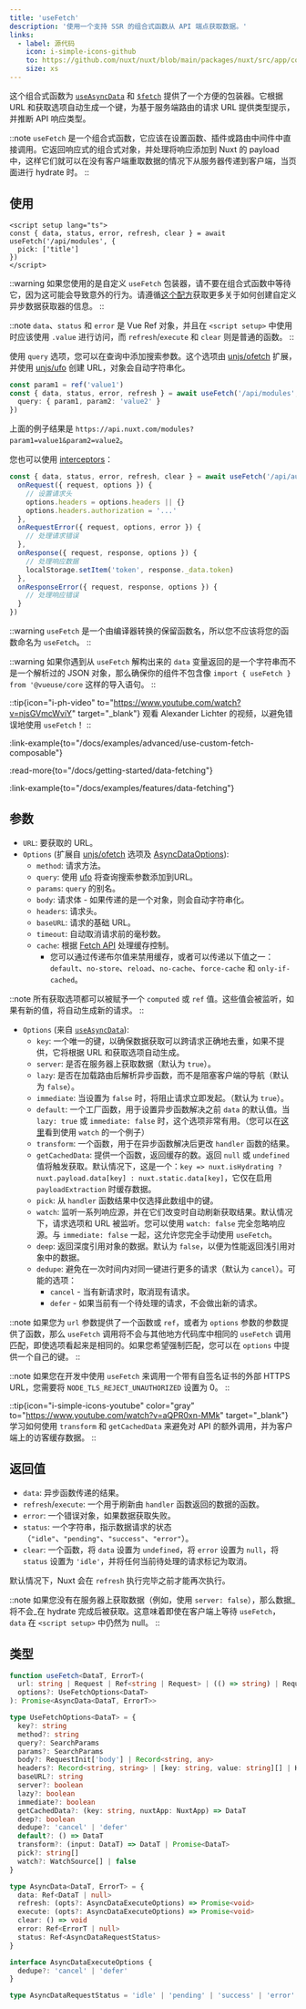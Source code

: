 ```yaml
---
title: 'useFetch'
description: '使用一个支持 SSR 的组合式函数从 API 端点获取数据。'
links:
  - label: 源代码
    icon: i-simple-icons-github
    to: https://github.com/nuxt/nuxt/blob/main/packages/nuxt/src/app/composables/fetch.ts
    size: xs
---
```


这个组合式函数为 [`useAsyncData`](/docs/api/composables/use-async-data) 和 [`$fetch`](/docs/api/utils/dollarfetch) 提供了一个方便的包装器。它根据 URL 和获取选项自动生成一个键，为基于服务端路由的请求 URL 提供类型提示，并推断 API 响应类型。

::note
`useFetch` 是一个组合式函数，它应该在设置函数、插件或路由中间件中直接调用。它返回响应式的组合式对象，并处理将响应添加到 Nuxt 的 payload 中，这样它们就可以在没有客户端重取数据的情况下从服务器传递到客户端，当页面进行 hydrate 时。
::

## 使用

```vue [pages/modules.vue]
<script setup lang="ts">
const { data, status, error, refresh, clear } = await useFetch('/api/modules', {
  pick: ['title']
})
</script>
```

::warning
如果您使用的是自定义 `useFetch` 包装器，请不要在组合式函数中等待它，因为这可能会导致意外的行为。请遵循[这个配方](/docs/guide/recipes/custom-usefetch#custom-usefetch)获取更多关于如何创建自定义异步数据获取器的信息。
::

::note
`data`、`status` 和 `error` 是 Vue Ref 对象，并且在 `<script setup>` 中使用时应该使用 `.value` 进行访问，而 `refresh`/`execute` 和 `clear` 则是普通的函数。
::

使用 `query` 选项，您可以在查询中添加搜索参数。这个选项由 [unjs/ofetch](https://github.com/unjs/ofetch) 扩展，并使用 [unjs/ufo](https://github.com/unjs/ufo) 创建 URL，对象会自动字符串化。

```ts
const param1 = ref('value1')
const { data, status, error, refresh } = await useFetch('/api/modules', {
  query: { param1, param2: 'value2' }
})
```

上面的例子结果是 `https://api.nuxt.com/modules?param1=value1&param2=value2`。

您也可以使用 [interceptors](https://github.com/unjs/ofetch#%EF%B8%8F-interceptors)：

```ts
const { data, status, error, refresh, clear } = await useFetch('/api/auth/login', {
  onRequest({ request, options }) {
    // 设置请求头
    options.headers = options.headers || {}
    options.headers.authorization = '...'
  },
  onRequestError({ request, options, error }) {
    // 处理请求错误
  },
  onResponse({ request, response, options }) {
    // 处理响应数据
    localStorage.setItem('token', response._data.token)
  },
  onResponseError({ request, response, options }) {
    // 处理响应错误
  }
})
```

::warning
`useFetch` 是一个由编译器转换的保留函数名，所以您不应该将您的函数命名为 `useFetch`。
::

::warning
如果你遇到从 `useFetch` 解构出来的 `data` 变量返回的是一个字符串而不是一个解析过的 JSON 对象，那么确保你的组件不包含像 `import { useFetch } from '@vueuse/core` 这样的导入语句。
::

::tip{icon="i-ph-video" to="https://www.youtube.com/watch?v=njsGVmcWviY" target="_blank"}
观看 Alexander Lichter 的视频，以避免错误地使用 `useFetch`！
::

:link-example{to="/docs/examples/advanced/use-custom-fetch-composable"}

:read-more{to="/docs/getting-started/data-fetching"}

:link-example{to="/docs/examples/features/data-fetching"}

## 参数

- `URL`: 要获取的 URL。
- `Options` (扩展自 [unjs/ofetch](https://github.com/unjs/ofetch) 选项及 [AsyncDataOptions](/docs/api/composables/use-async-data#params)):
  - `method`: 请求方法。
  - `query`: 使用 [ufo](https://github.com/unjs/ufo) 将查询搜索参数添加到URL。
  - `params`: `query` 的别名。
  - `body`: 请求体 - 如果传递的是一个对象，则会自动字符串化。
  - `headers`: 请求头。
  - `baseURL`: 请求的基础 URL。
  - `timeout`: 自动取消请求前的毫秒数。
  - `cache`: 根据 [Fetch API](https://developer.mozilla.org/en-US/docs/Web/API/fetch#cache) 处理缓存控制。
    - 您可以通过传递布尔值来禁用缓存，或者可以传递以下值之一：`default`、`no-store`、`reload`、`no-cache`、`force-cache` 和 `only-if-cached`。

::note
所有获取选项都可以被赋予一个 `computed` 或 `ref` 值。这些值会被监听，如果有新的值，将自动生成新的请求。
::

- `Options` (来自 [`useAsyncData`](/docs/api/composables/use-async-data)):
  - `key`: 一个唯一的键，以确保数据获取可以跨请求正确地去重，如果不提供，它将根据 URL 和获取选项自动生成。
  - `server`: 是否在服务器上获取数据（默认为 `true`）。
  - `lazy`: 是否在加载路由后解析异步函数，而不是阻塞客户端的导航（默认为 `false`）。
  - `immediate`: 当设置为 `false` 时，将阻止请求立即发起。（默认为 `true`）。
  - `default`: 一个工厂函数，用于设置异步函数解决之前 `data` 的默认值。当 `lazy: true` 或 `immediate: false` 时，这个选项非常有用。（您可以在[这里](/docs/getting-started/data-fetching#watch)看到使用 `watch` 的一个例子）
  - `transform`: 一个函数，用于在异步函数解决后更改 `handler` 函数的结果。
  - `getCachedData`: 提供一个函数，返回缓存的数。返回 `null` 或 `undefined` 值将触发获取。默认情况下，这是一个：`key => nuxt.isHydrating ? nuxt.payload.data[key] : nuxt.static.data[key]`，它仅在启用 `payloadExtraction` 时缓存数据。
  - `pick`: 从 `handler` 函数结果中仅选择此数组中的键。
  - `watch`: 监听一系列响应源，并在它们改变时自动刷新获取结果。默认情况下，请求选项和 URL 被监听。您可以使用 `watch: false` 完全忽略响应源。与 `immediate: false` 一起，这允许您完全手动使用 `useFetch`。
  - `deep`: 返回深度引用对象的数据。默认为 `false`，以便为性能返回浅引用对象中的数据。
  - `dedupe`: 避免在一次时间内对同一键进行更多的请求（默认为 `cancel`）。可能的选项：
    - `cancel` - 当有新请求时，取消现有请求。
    - `defer` - 如果当前有一个待处理的请求，不会做出新的请求。

::note
如果您为 `url` 参数提供了一个函数或 `ref`，或者为 `options` 参数的参数提供了函数，那么 `useFetch` 调用将不会与其他地方代码库中相同的 `useFetch` 调用匹配，即使选项看起来是相同的。如果您希望强制匹配，您可以在 `options` 中提供一个自己的键。
::

::note
如果您在开发中使用 `useFetch` 来调用一个带有自签名证书的外部 HTTPS URL，您需要将 `NODE_TLS_REJECT_UNAUTHORIZED` 设置为 0。
::

::tip{icon="i-simple-icons-youtube" color="gray" to="https://www.youtube.com/watch?v=aQPR0xn-MMk" target="_blank"}
学习如何使用 `transform` 和 `getCachedData` 来避免对 API 的额外调用，并为客户端上的访客缓存数据。
::

## 返回值

- `data`: 异步函数传递的结果。
- `refresh`/`execute`: 一个用于刷新由 `handler` 函数返回的数据的函数。
- `error`: 一个错误对象，如果数据获取失败。
- `status`: 一个字符串，指示数据请求的状态（`"idle"`、`"pending"`、`"success"`、`"error"`）。
- `clear`: 一个函数，将 `data` 设置为 `undefined`，将 `error` 设置为 `null`，将 `status` 设置为 `'idle'`，并将任何当前待处理的请求标记为取消。

默认情况下，Nuxt 会在 `refresh` 执行完毕之前才能再次执行。

::note
如果您没有在服务器上获取数据（例如，使用 `server: false`），那么数据_将不会_在 hydrate 完成后被获取。这意味着即使在客户端上等待 `useFetch`，`data` 在 `<script setup>` 中仍然为 null。
::

## 类型

```ts [Signature]
function useFetch<DataT, ErrorT>(
  url: string | Request | Ref<string | Request> | (() => string) | Request,
  options?: UseFetchOptions<DataT>
): Promise<AsyncData<DataT, ErrorT>>

type UseFetchOptions<DataT> = {
  key?: string
  method?: string
  query?: SearchParams
  params?: SearchParams
  body?: RequestInit['body'] | Record<string, any>
  headers?: Record<string, string> | [key: string, value: string][] | Headers
  baseURL?: string
  server?: boolean
  lazy?: boolean
  immediate?: boolean
  getCachedData?: (key: string, nuxtApp: NuxtApp) => DataT
  deep?: boolean
  dedupe?: 'cancel' | 'defer'
  default?: () => DataT
  transform?: (input: DataT) => DataT | Promise<DataT>
  pick?: string[]
  watch?: WatchSource[] | false
}

type AsyncData<DataT, ErrorT> = {
  data: Ref<DataT | null>
  refresh: (opts?: AsyncDataExecuteOptions) => Promise<void>
  execute: (opts?: AsyncDataExecuteOptions) => Promise<void>
  clear: () => void
  error: Ref<ErrorT | null>
  status: Ref<AsyncDataRequestStatus>
}

interface AsyncDataExecuteOptions {
  dedupe?: 'cancel' | 'defer'
}

type AsyncDataRequestStatus = 'idle' | 'pending' | 'success' | 'error'
```
